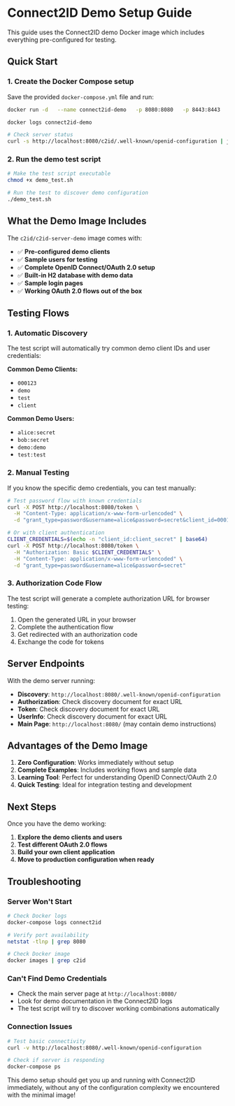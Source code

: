 # Connect2ID Demo Setup Guide

This guide uses the Connect2ID demo Docker image which includes everything pre-configured for testing.

## Quick Start

### 1. Create the Docker Compose setup

Save the provided `docker-compose.yml` file and run:

```bash
docker run -d   --name connect2id-demo   -p 8080:8080   -p 8443:8443   -e CATALINA_OPTS="-Xmx2048m -Xms1024m"   c2id/c2id-server-demo:18.2.1

docker logs connect2id-demo

# Check server status
curl -s http://localhost:8080/c2id/.well-known/openid-configuration | jq .
```

### 2. Run the demo test script

```bash
# Make the test script executable
chmod +x demo_test.sh

# Run the test to discover demo configuration
./demo_test.sh
```

## What the Demo Image Includes

The `c2id/c2id-server-demo` image comes with:

- ✅ **Pre-configured demo clients**
- ✅ **Sample users for testing**
- ✅ **Complete OpenID Connect/OAuth 2.0 setup**
- ✅ **Built-in H2 database with demo data**
- ✅ **Sample login pages**
- ✅ **Working OAuth 2.0 flows out of the box**

## Testing Flows

### 1. Automatic Discovery
The test script will automatically try common demo client IDs and user credentials:

**Common Demo Clients:**
- `000123`
- `demo`
- `test`
- `client`

**Common Demo Users:**
- `alice:secret`
- `bob:secret`
- `demo:demo`
- `test:test`

### 2. Manual Testing

If you know the specific demo credentials, you can test manually:

```bash
# Test password flow with known credentials
curl -X POST http://localhost:8080/token \
  -H "Content-Type: application/x-www-form-urlencoded" \
  -d "grant_type=password&username=alice&password=secret&client_id=000123"

# Or with client authentication
CLIENT_CREDENTIALS=$(echo -n "client_id:client_secret" | base64)
curl -X POST http://localhost:8080/token \
  -H "Authorization: Basic $CLIENT_CREDENTIALS" \
  -H "Content-Type: application/x-www-form-urlencoded" \
  -d "grant_type=password&username=alice&password=secret"
```

### 3. Authorization Code Flow

The test script will generate a complete authorization URL for browser testing:

1. Open the generated URL in your browser
2. Complete the authentication flow
3. Get redirected with an authorization code
4. Exchange the code for tokens

## Server Endpoints

With the demo server running:

- **Discovery**: `http://localhost:8080/.well-known/openid-configuration`
- **Authorization**: Check discovery document for exact URL
- **Token**: Check discovery document for exact URL
- **UserInfo**: Check discovery document for exact URL
- **Main Page**: `http://localhost:8080/` (may contain demo instructions)

## Advantages of the Demo Image

1. **Zero Configuration**: Works immediately without setup
2. **Complete Examples**: Includes working flows and sample data
3. **Learning Tool**: Perfect for understanding OpenID Connect/OAuth 2.0
4. **Quick Testing**: Ideal for integration testing and development

## Next Steps

Once you have the demo working:

1. **Explore the demo clients and users**
2. **Test different OAuth 2.0 flows**
3. **Build your own client application**
4. **Move to production configuration when ready**

## Troubleshooting

### Server Won't Start
```bash
# Check Docker logs
docker-compose logs connect2id

# Verify port availability
netstat -tlnp | grep 8080

# Check Docker image
docker images | grep c2id
```

### Can't Find Demo Credentials
- Check the main server page at `http://localhost:8080/`
- Look for demo documentation in the Connect2ID logs
- The test script will try to discover working combinations automatically

### Connection Issues
```bash
# Test basic connectivity
curl -v http://localhost:8080/.well-known/openid-configuration

# Check if server is responding
docker-compose ps
```

This demo setup should get you up and running with Connect2ID immediately, without any of the configuration complexity we encountered with the minimal image!